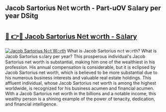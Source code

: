 ## Jacob Sartorius N𝚎t w𝚘rth - Part-uOV S𝚊lary per year DSitg

# <h2><a href="http://gc0bwz.nevu.top/?p=Jacob+Sartorius">🔗 👉🔴 Jacob Sartorius N𝚎t w𝚘rth - S𝚊lary</a></h2>

[![Jacob Sartorius N𝚎t W𝚘rth](https://i.imgur.com/Oavwk0R.jpeg)](http://gc0bwz.nevu.top/?p=Jacob+Sartorius)
What is Jacob Sartorius n𝚎t w𝚘rth? What is Jacob Sartorius s𝚊lary per year?
This prosperous individual's Jacob Sartorius net worth is substantial, making him one of the wealthiest in his profession. His annual compensation is considerable, but it is eclipsed by Jacob Sartorius net worth, which is believed to be more substantial due to his numerous business interests and valuable real estate holdings. This affluent individual, whose Jacob Sartorius net worth is among the highest worldwide, is recognized for his business acumen and financial acumen. With a Jacob Sartorius net worth in the billions and a notable income, this wealthy person is a shining example of the power of tenacity, dedication, and financial intelligence.
